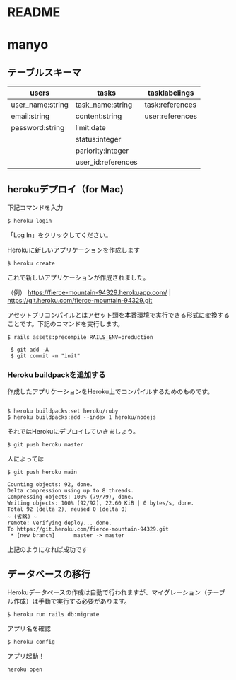 # README
# manyo

## テーブルスキーマ


|users|tasks| tasklabelings    | 
| --- | --- | --- | 
|user_name:string| task_name:string|task:references | 
|email:string|content:string | user:references    | 
|password:string|limit:date |     | 
|               |status:integer|  |
|               | pariority:integer|  |
|               |user_id:references |  | 











## herokuデプロイ（for Mac)
下記コマンドを入力
```
$ heroku login
```

「Log In」をクリックしてください。

Herokuに新しいアプリケーションを作成します
```
$ heroku create
```

これで新しいアプリケーションが作成されました。

（例）
https://fierce-mountain-94329.herokuapp.com/ | https://git.heroku.com/fierce-mountain-94329.git

アセットプリコンパイルとはアセット類を本番環境で実行できる形式に変換することです。下記のコマンドを実行します。
```
$ rails assets:precompile RAILS_ENV=production
```
```
 $ git add -A
 $ git commit -m "init"
 ```
### Heroku buildpackを追加する

作成したアプリケーションをHeroku上でコンパイルするためのものです。
```

$ heroku buildpacks:set heroku/ruby
$ heroku buildpacks:add --index 1 heroku/nodejs
```

それではHerokuにデプロイしていきましょう。


```
$ git push heroku master
```


人によっては
```
$ git push heroku main
```
```
Counting objects: 92, done.
Delta compression using up to 8 threads.
Compressing objects: 100% (79/79), done.
Writing objects: 100% (92/92), 22.60 KiB | 0 bytes/s, done.
Total 92 (delta 2), reused 0 (delta 0)
~ (省略) ~
remote: Verifying deploy... done.
To https://git.heroku.com/fierce-mountain-94329.git
 * [new branch]      master -> master
```
上記のようになれば成功です

## データベースの移行
Herokuデータベースの作成は自動で行われますが、マイグレーション（テーブル作成）は手動で実行する必要があります。
```
$ heroku run rails db:migrate
```
アプリ名を確認
```
$ heroku config
```

アプリ起動！
```
heroku open
```  

